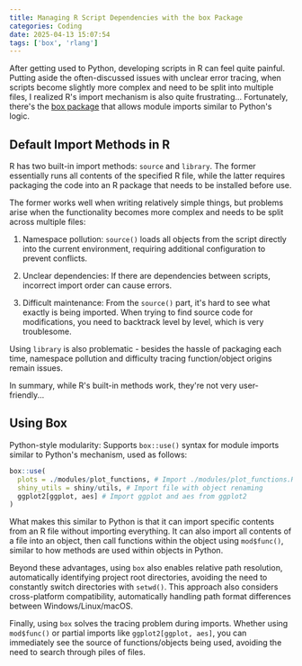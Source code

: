 ```yaml
---
title: Managing R Script Dependencies with the box Package
categories: Coding
date: 2025-04-13 15:07:54
tags: ['box', 'rlang']
---
```


After getting used to Python, developing scripts in R can feel quite painful. Putting aside the often-discussed issues with unclear error tracing, when scripts become slightly more complex and need to be split into multiple files, I realized R's import mechanism is also quite frustrating... Fortunately, there's the [box package](https://klmr.me/box/index.html) that allows module imports similar to Python's logic.
<!-- Excerpt -->
<!-- more -->

## Default Import Methods in R

R has two built-in import methods: `source` and `library`. The former essentially runs all contents of the specified R file, while the latter requires packaging the code into an R package that needs to be installed before use.

The former works well when writing relatively simple things, but problems arise when the functionality becomes more complex and needs to be split across multiple files:

1. Namespace pollution: `source()` loads all objects from the script directly into the current environment, requiring additional configuration to prevent conflicts.

2. Unclear dependencies: If there are dependencies between scripts, incorrect import order can cause errors.

3. Difficult maintenance: From the `source()` part, it's hard to see what exactly is being imported. When trying to find source code for modifications, you need to backtrack level by level, which is very troublesome.

Using `library` is also problematic - besides the hassle of packaging each time, namespace pollution and difficulty tracing function/object origins remain issues.

In summary, while R's built-in methods work, they're not very user-friendly...

## Using Box

Python-style modularity: Supports `box::use()` syntax for module imports similar to Python's mechanism, used as follows:

```r
box::use(
  plots = ./modules/plot_functions, # Import ./modules/plot_functions.R based on path
  shiny_utils = shiny/utils, # Import file with object renaming
  ggplot2[ggplot, aes] # Import ggplot and aes from ggplot2
)
```

What makes this similar to Python is that it can import specific contents from an R file without importing everything. It can also import all contents of a file into an object, then call functions within the object using `mod$func()`, similar to how methods are used within objects in Python.

Beyond these advantages, using `box` also enables relative path resolution, automatically identifying project root directories, avoiding the need to constantly switch directories with `setwd()`. This approach also considers cross-platform compatibility, automatically handling path format differences between Windows/Linux/macOS.

Finally, using `box` solves the tracing problem during imports. Whether using `mod$func()` or partial imports like `ggplot2[ggplot, aes]`, you can immediately see the source of functions/objects being used, avoiding the need to search through piles of files.
